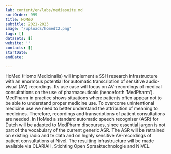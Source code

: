 ```yaml
---
lab: content/en/labs/mediasuite.md
sortOrder: 999
title: HOMeD
subtitle: 2021-2023
image: "/uploads/homedt2.png"
tags: []
datasets: []
website: ''
contacts: []
startDate: 
endDate: 

---
```

HoMed (Homo Medicinalis) will implement a SSH research infrastructure with an enormous potential for automatic transcription of sensitive audio-visual (AV) recordings. Its use case will focus on AV-recordings of medical consultations on the use of pharmaceuticals (henceforth ‘MedPharm’). MedPharm in practice shows situations where patients often appear not to be able to understand proper medicine use. To overcome unintentional medicine use we need to better understand the attribution of meaning to medicines. Therefore, recordings and transcriptions of patient consultations are needed. In HoMed a standard automatic speech recogniser (ASR) for Dutch will be adapted to MedPharm discourses, since essential jargon is not part of the vocabulary of the current generic ASR. The ASR will be retrained on existing radio and tv data and on highly sensitive AV-recordings of patient consultations at Nivel. The resulting infrastructure will be made available via CLARIAH, Stichting Open Spraaktechnologie and NIVEL.